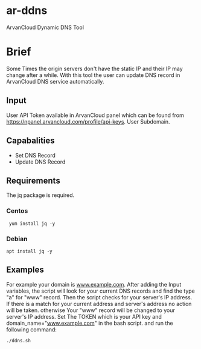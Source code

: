 # ar-ddns
ArvanCloud Dynamic DNS Tool

# Brief
Some Times the origin servers don't have the static IP and their IP may change after a while. With this tool the user can update DNS record in ArvanCloud DNS service automatically.

## Input
User API Token available in ArvanCloud panel which can be found from https://npanel.arvancloud.com/profile/api-keys.
User Subdomain.

## Capabalities
* Set DNS Record 
* Update DNS Record

## Requirements
The jq package is required.

### Centos
```
 yum install jq -y
```
### Debian
```
apt install jq -y
```
## Examples
For example your domain is www.example.com. After adding the Input variables, the script will look for your current DNS records and find the type "a" for "www" record. Then the script checks for your server's IP address. If there is a match for your current address and server's address no action will be taken. otherwise Your "www" record will be changed to your server's IP address. Set The TOKEN which is your API key and domain_name="www.example.com" in the bash script. and run the following command:
```
./ddns.sh
```


